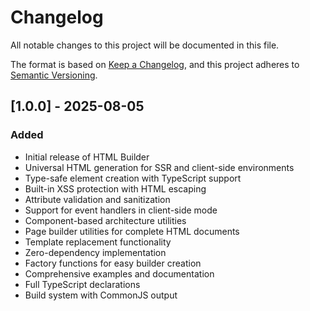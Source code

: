 # Changelog

All notable changes to this project will be documented in this file.

The format is based on [Keep a Changelog](https://keepachangelog.com/en/1.0.0/),
and this project adheres to [Semantic Versioning](https://semver.org/spec/v2.0.0.html).

## [1.0.0] - 2025-08-05

### Added

- Initial release of HTML Builder
- Universal HTML generation for SSR and client-side environments
- Type-safe element creation with TypeScript support
- Built-in XSS protection with HTML escaping
- Attribute validation and sanitization
- Support for event handlers in client-side mode
- Component-based architecture utilities
- Page builder utilities for complete HTML documents
- Template replacement functionality
- Zero-dependency implementation
- Factory functions for easy builder creation
- Comprehensive examples and documentation
- Full TypeScript declarations
- Build system with CommonJS output
